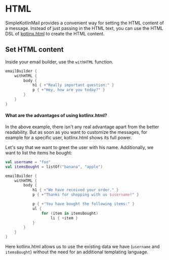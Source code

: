 # HTML

SimpleKotlinMail provides a convenient way for setting the HTML content of a message. Instead of just passing in the
HTML text, you can use the HTML DSL of [kotlinx.html](https://github.com/Kotlin/kotlinx.html) to create the HTML
content.

## Set HTML content

Inside your email builder, use the `withHTML` function.

```kotlin
emailBuilder {
    withHTML {
        body {
            h1 { +"Really important question:" }
            p { +"Hey, how are you today?" }
        }
    }
}
```

#### What are the advantages of using kotlinx.html?

In the above example, there isn't any real advantage apart from the better readability. But as soon as you want to
customize the messages, for example for a specific user, kotlinx.html shows its full power.

Let's say that we want to greet the user with his name. Additionally, we want to list the items he bought:

```kotlin
val username = "foo"
val itemsBought = listOf("banana", "apple")

emailBuilder {
    withHTML {
        body {
            h1 { +"We have received your order." }
            p { +"Thanks for shopping with us $username!" }

            p { +"You have bought the following items:" }
            ul {
                for (item in itemsBought)
                    li { +item }
            }
        }
    }
}
```

Here kotlinx.html allows us to use the existing data we have (`username` and `itemsBought`) without the need for an
additional templating language.

